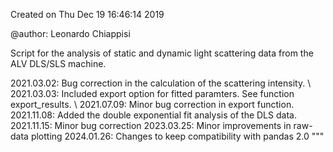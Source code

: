 Created on Thu Dec 19 16:46:14 2019

@author: Leonardo Chiappisi

Script for the analysis of static and dynamic light scattering data from the ALV DLS/SLS machine. 

2021.03.02: Bug correction in the calculation of the scattering intensity. \\
2021.03.03: Included export option for fitted paramters. See function export_results. \\
2021.07.09: Minor bug correction in export function.
2021.11.08: Added the double exponential fit analysis of the DLS data. 
2021.11.15: Minor bug correction
2023.03.25: Minor improvements in raw-data plotting
2024.01.26: Changes to keep compatibility with pandas 2.0
"""

